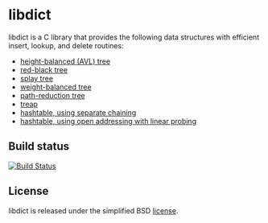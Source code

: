 # libdict

libdict is a C library that provides the following data structures with efficient insert, lookup, and delete routines:

* [height-balanced (AVL) tree](http://en.wikipedia.org/wiki/AVL_tree)
* [red-black tree](http://en.wikipedia.org/wiki/Red-black_tree)
* [splay tree](http://en.wikipedia.org/wiki/Splay_tree)
* [weight-balanced tree](https://en.wikipedia.org/wiki/Weight-balanced_tree)
* [path-reduction tree](https://cs.uwaterloo.ca/research/tr/1982/CS-82-07.pdf)
* [treap](http://en.wikipedia.org/wiki/Treap)
* [hashtable, using separate chaining](http://en.wikipedia.org/wiki/Hashtable#Separate_chaining)
* [hashtable, using open addressing with linear probing](http://en.wikipedia.org/wiki/Hashtable#Open_addressing)

## Build status

[![Build Status](https://travis-ci.org/fmela/libdict.svg?branch=master)](https://travis-ci.org/fmela/libdict)

## License

libdict is released under the simplified BSD [license](LICENSE).
